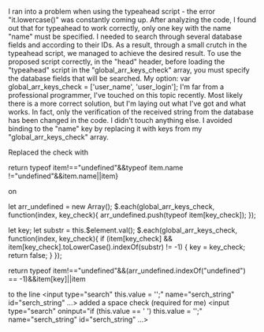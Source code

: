 I ran into a problem when using the typeahead script - the error "it.lowercase()" was constantly coming up. After analyzing the code, I found out that for typeahead to work correctly, only one key with the name "name" must be specified. I needed to search through several database fields and according to their IDs.
As a result, through a small crutch in the typeahead script, we managed to achieve the desired result.
To use the proposed script correctly, in the "head" header, before loading the "typeahead" script in the "global_arr_keys_check" array, you must specify the database fields that will be searched.
My option:
var global_arr_keys_check = ['user_name', 'user_login'];
I'm far from a professional programmer, I've touched on this topic recently. Most likely there is a more correct solution, but I'm laying out what I've got and what works. In fact, only the verification of the received string from the database has been changed in the code. I didn't touch anything else. I avoided binding to the "name" key by replacing it with keys from my "global_arr_keys_check" array.

Replaced the check with 

return typeof item!=="undefined"&&typeof item.name !="undefined"&&item.name||item}

on

let arr_undefined = new Array();
$.each(global_arr_keys_check, function(index, key_check){ 
    arr_undefined.push(typeof item[key_check]);
});

let key;
let substr = this.$element.val();
$.each(global_arr_keys_check, function(index, key_check){
    if (item[key_check] && item[key_check].toLowerCase().indexOf(substr) != -1) {
        key = key_check;
        return false;
    }
});

return typeof item!=="undefined"&&(arr_undefined.indexOf("undefined") == -1)&&item[key]||item 

to the line
<input type="search" this.value = '';" name="serch_string" id="serch_string" ...>
added a space check (required for me)
<input type="search" oninput="if (this.value == ' ') this.value = '';" name="serch_string" id="serch_string" ...>
